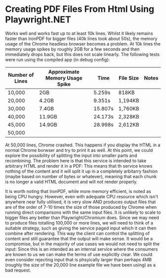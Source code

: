 # Creating PDF Files From Html Using Playwright.NET

Works well and works fast up to at least 10k lines. Whilst it likely remains faster than IronPDF for bigger files (40k lines took about 50s), the memory usage of the Chrome headless browser becomes a problem. At 10k lines the memory usage spikes by roughly 2GB for a few seconds and then immediately drops back, but this does not scale linearly. The following tests were run using the compiled app (in debug config):

| Number of Lines | Approximate Memory Usage Spike | Time | File Size | Notes |
|-----------------|--------------------------------|------|-----------|-------|
| 10,000 | 2GB | 5.259s | 818KB | |
| 20,000 | 4.2GB | 9.351s | 1,194KB | |
| 30,000 | 7.4GB | 15.807s | 1,760KB | |
| 40,000 | 11.9GB | 24.173s | 2,328KB | | 
| 45,000 | 14.9GB | 28.998s | 2,612KB | |
| 50,000 |  |

At 50,000 lines, Chrome crashed. This happens if you display the HTML in a normal Chrome borwser and try to print it as well. At this point, we could explore the possibility of splitting the input into smaller parts and recombining. The problem here is that this service is intended to take arbitrary HTML and render it in a PDF: This means that th service knows nothing of the content and it will split it up in a completely arbitarry fashion (maybe based on number of bytes or whatever), meaning that each chunk is no longer a valid HTML document and will not render properly.

It is worth noting that IronPDF, while more memory efficient, is noted as being CPU hungry. However, even with adequate CPU resource which isn't anywhere near fully utilised, it is very slow AND produces output files that are of the order of 7-10 times the size of those produced by Chrome when running direct comparisons with the same input files. It is unlikely to scale to bigger files any better than Playwright/Chromium does. Since we may need to produce files totalling 100,000 or more lines, we will need to think of a suitable strategy, such as giving the service paged input which it can then combine after rendering. This way the client can control the splitting of content and still guarantee that the output will make sense. It would be a compromise, but in the majority of use cases we would not need to split the input: Since this is an intended as an internal service where the consumers are known to us we can make the terms of use explicitly clear. We could even consider rejecting input that is phsyically larger than perhaps 4MB (roughly the size of the 20,000 line example file we have been using) as a bad request.
